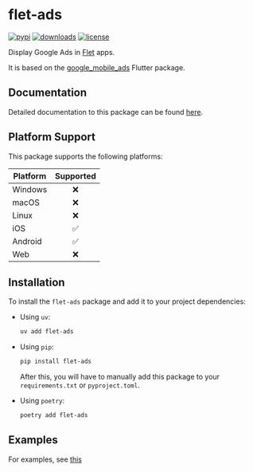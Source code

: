 # flet-ads

[![pypi](https://img.shields.io/pypi/v/flet-ads.svg)](https://pypi.python.org/pypi/flet-ads)
[![downloads](https://static.pepy.tech/badge/flet-ads/month)](https://pepy.tech/project/flet-ads)
[![license](https://img.shields.io/github/license/flet-dev/flet-ads.svg)](https://github.com/flet-dev/flet-ads/blob/main/LICENSE)

Display Google Ads in [Flet](https://flet.dev) apps.

It is based on the [google_mobile_ads](https://pub.dev/packages/google_mobile_ads) Flutter package.

## Documentation

Detailed documentation to this package can be found [here](https://flet-dev.github.io/flet-ads/).

## Platform Support

This package supports the following platforms:

| Platform | Supported |
|----------|:---------:|
| Windows  |     ❌     |
| macOS    |     ❌     |
| Linux    |     ❌     |
| iOS      |     ✅     |
| Android  |     ✅     |
| Web      |     ❌     |

## Installation

To install the `flet-ads` package and add it to your project dependencies:

- Using `uv`:
    ```bash
    uv add flet-ads
    ```

- Using `pip`:
    ```bash
    pip install flet-ads
    ```
    After this, you will have to manually add this package to your `requirements.txt` or `pyproject.toml`.

- Using `poetry`:
    ```bash
    poetry add flet-ads
    ```

## Examples

For examples, see [this](./examples)
